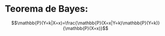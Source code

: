 # Teorema de Bayes: 

$$\mathbb{P}(Y=k|X=x)=\frac{\mathbb{P}(X=x|Y=k)\mathbb{P}(Y=k)}{\mathbb{P}(X=x)}$$

